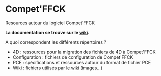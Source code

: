 # Compet'FFCK

Resources autour du logiciel Compet'FFCK

**La documentation se trouve sur le [wiki](https://github.com/FFCK/compet-ffck/wiki/Accueil).**

A quoi correspondent les différents répertoires ?
* 4D : ressources pour la migration des fichiers de 4D à Compet'FFCK
* Configuration : fichiers de configuration de Compet'FFCK
* PCE : spécifications et ressources autour du format de fichier PCE
* Wiki : fichiers utilisés par [le wiki](https://github.com/FFCK/compet-ffck/wiki/Accueil) (images...)
